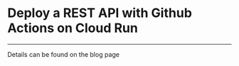 # Deploy a REST API with Github Actions on Cloud Run

---

Details can be found on the blog page <insert Here>

